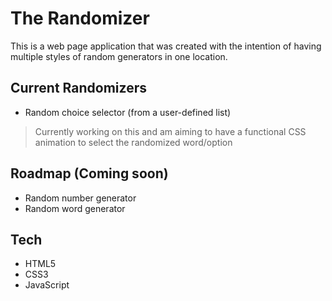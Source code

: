 # The Randomizer
This is a web page application that was created with the intention of having multiple styles of random generators in one location.
## Current Randomizers
- Random choice selector (from a user-defined list)
>Currently working on this and am aiming to have a functional CSS animation to select the randomized word/option
## Roadmap (Coming soon)
- Random number generator
- Random word generator
## Tech
- HTML5
- CSS3
- JavaScript